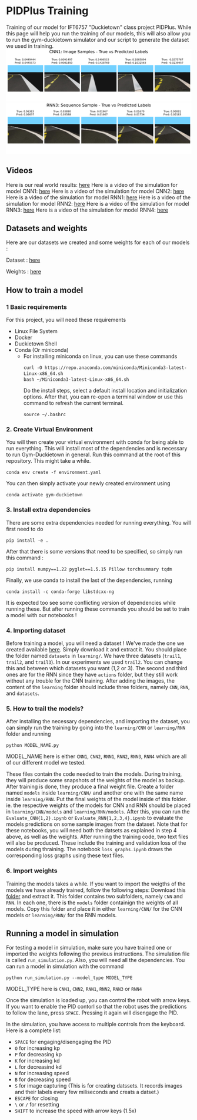 # PIDPlus Training
Training of our model for IFT6757 "Duckietown" class project PIDPlus. While this page will help you run the training of our models, this will also allow you to run the gym-duckietown simulator and our script to generate the dataset we used in training.
![](media/CNN1_1.png)
![](media/RNN3_2.png)
## Videos
Here is our real world results: [here](https://www.youtube.com/watch?v=c7_-a6bwr1I&list=PL9zoqgzvQ0ABEr8rfXTN7xGBawXYTd_H6)
Here is a video of the simulation for model CNN1: [here](https://www.youtube.com/watch?v=rJtUea_6V4s&list=PL9zoqgzvQ0ABEr8rfXTN7xGBawXYTd_H6&index=5)
Here is a video of the simulation for model CNN2: [here](https://www.youtube.com/watch?v=UVOseRL8ieA&list=PL9zoqgzvQ0ABEr8rfXTN7xGBawXYTd_H6&index=5&pp=iAQB)
Here is a video of the simulation for model RNN1: [here](https://www.youtube.com/watch?v=lfG0cgGci4E&list=PL9zoqgzvQ0ABEr8rfXTN7xGBawXYTd_H6&index=6&pp=iAQB)
Here is a video of the simulation for model RNN2: [here](https://www.youtube.com/watch?v=e02h_0ez7BQ&list=PL9zoqgzvQ0ABEr8rfXTN7xGBawXYTd_H6&index=7&pp=iAQB)
Here is a video of the simulation for model RNN3: [here](https://www.youtube.com/watch?v=tXs06yWc4Pc&list=PL9zoqgzvQ0ABEr8rfXTN7xGBawXYTd_H6&index=2&pp=iAQB)
Here is a video of the simulation for model RNN4: [here](https://www.youtube.com/watch?v=PqAEIR1alOY&list=PL9zoqgzvQ0ABEr8rfXTN7xGBawXYTd_H6&index=3&pp=iAQB)

## Datasets and weights
Here are our datasets we created and some weights for each of our models : 

Dataset : [here](https://1drv.ms/u/s!AmxJyID0MPIzlZ1eQO8Wp9isMPlmOg?e=r5OoxG)

Weights : [here](https://1drv.ms/u/s!AmxJyID0MPIzlZ1Wola6EJrP-KDuyA)
## How to train a model

### 1 Basic requirements
For this project, you will need these requirements
- Linux File System 
- Docker 
- Duckietown Shell
- Conda (Or miniconda)
  - For installing miniconda on linux, you can use these commands
    ```
    curl -O https://repo.anaconda.com/miniconda/Miniconda3-latest-Linux-x86_64.sh
    bash ~/Miniconda3-latest-Linux-x86_64.sh
    ```
    Do the install steps, select a default install location and initialization options. After that, you can re-open a terminal window or use this command to refresh the current terminal.
    ```
    source ~/.bashrc
    ```
### 2. Create Virtual Environment
You will then create your virtual environment with conda for being able to run everything. This will install most of the dependencies and is necessary to run Gym-Duckietown in general. Run this command at the root of this repository. This might take a while.
```
conda env create -f environment.yaml
```

You can then simply activate your newly created environment using 
```
conda activate gym-duckietown
```

### 3. Install extra dependencies
There are some extra dependencies needed for running everything. You will first need to do 
```
pip install -e .
```
After that there is some versions that need to be specified, so simply run this command : 
``` 
pip install numpy==1.22 pyglet==1.5.15 Pillow torchsummary tqdm
```
Finally, we use conda to install the last of the dependencies, running
```
conda install -c conda-forge libstdcxx-ng
```
It is expected too see some conflicting version of dependencies while running these. But after running these commands you should be set to train a model with our notebooks !

### 4. Importing dataset
Before training a model, you will need a dataset ! We've made the one we created available [here](https://1drv.ms/u/s!AmxJyID0MPIzlZ1eQO8Wp9isMPlmOg?e=r5OoxG). Simply download it and extract it. You should place the folder named `datasets` in `learning/`. We have three datasets (`trail1`, `trail2`, and `trail3`). In our experiments we used `trail2`. You can change this and between which datasets you want (1,2 or 3). The second and third ones are for the RNN since they have `actions` folder, but they still work without any trouble for the CNN training. After adding the images, the content of the `learning` folder should include three folders, namely `CNN`, `RNN`, and `datasets`.

### 5. How to trail the models?
After installing the necessary dependencies, and importing the dataset, you can simply run the training by going into the `learning/CNN` or `learning/RNN` folder and running

```
python MODEL_NAME.py
```
MODEL_NAME here is either `CNN1`, `CNN2`, `RNN1`, `RNN2`, `RNN3`, `RNN4` which are all of our different model we tested.

These files contain the code needed to train the models. During training, they will produce some snapshots of the weights of the model as backup. After training is done, they produce a final weight file. Create a folder named `models` inside `learning/CNN/` and another one with the same name inside `learning/RNN`. Put the final weights of the model inside of this folder. ie. the respective weights of the models for CNN and RNN should be placed in `learning/CNN/models` and `learning/RNN/models`. After this, you can run the `Evaluate_CNN{1,2}.ipynb` or `Evaluate_RNN{1,2,3,4}.ipynb` to evaluate the models predictions on some sample images from the dataset. Note that for these notebooks, you will need both the datsets as explained in step 4 above, as well as the weights. After running the training code, two text files will also be produced. These include the training and validation loss of the models during thraining. The notebook `loss_graphs.ipynb` draws the corresponding loss graphs using these text files.

### 6. Import weights
Training the models takes a while. If you want to import the weigths of the models we have already trained, follow the following steps:
Download this [folder](https://1drv.ms/u/s!AmxJyID0MPIzlZ1Wola6EJrP-KDuyA) and extract it. This folder contains two subfolders, namely `CNN` and `RNN`. In each one, there is the `models` folder containign the weights of all models. Copy this folder and place it in either `learning/CNN/` for the CNN models or `learning/RNN/` for the RNN models.


## Running a model in simulation

For testing a model in simulation, make sure you have trained one or imported the weights following the previous instructions.
The simulation file is called `run_simulation.py`.
Also, you will need all the dependencies.
You can run a model in simulation with the command 
```
python run_simulation.py --model_type MODEL_TYPE
```
MODEL_TYPE here is `CNN1`, `CNN2`, `RNN1`, `RNN2`, `RNN3` or `RNN4`

Once the simulation is loaded up, you can control the robot with arrow keys. If you want to enable the PID contorl so that the robot uses the predictions to follow the lane, press `SPACE`. Pressing it again will disengage the PID.

In the simulation, you have access to multiple controls from the keyboard. Here is a complete list: 
- `SPACE` for engaging/disengaging the PID
- `O` for increasing kp
- `P` for decreasing kp
- `K` for increasing kd
- `L` for decreasind kd
- `N` for increasing speed
- `B` for decreasing speed
- `S` for image capturing (This is for creating datssets. It records images and their labels every few miliseconds and creats a datset.)
- `ESCAPE` for closing
- `\` or `/` for resetting
- `SHIFT`  to increase the speed with arrow keys (1.5x)